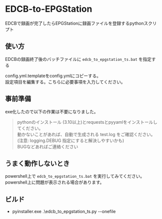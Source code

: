 # EDCB-to-EPGStation
EDCBで録画が完了したらEPGStationに録画ファイルを登録するpythonスクリプト

## 使い方
EDCBの録画終了後のバッチファイルに `edcb_to_epgstation_ts.bat` を指定する  

config.yml.templateをconfig.ymlにコピーする。  
設定項目を編集する。こちらに必要事項を入力してください。

## 事前準備
exe化したので以下の作業は不要になりました。  
> pythonのインストール (3.10以上)とrequestsとpyyamlをインストールしてください。  
動かないことがあれば、自動で生成される test.log をご確認ください。(注意: logging.DEBUG 指定にすると解決しやすいかも)  
BUGなどあればご連絡ください

## うまく動作しないとき

powershell上で `edcb_to_epgstation_ts.bat` を実行してみてください。powershell上に問題が表示される場合があります。

## ビルド
* pyinstaller.exe .\edcb_to_epgstation_ts.py --onefile